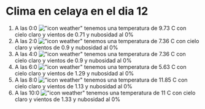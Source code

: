 # Clima en celaya en el dia 12

1. A las 0:0 !["icon weather"](http://openweathermap.org/img/w/01n.png) tenemos una temperatura de 9.73 C con cielo claro y  vientos de 0.71 y nubosidad al 0%
1. A las 2:0 !["icon weather"](http://openweathermap.org/img/w/01n.png) tenemos una temperatura de 7.36 C con cielo claro y  vientos de 0.9 y nubosidad al 0%
1. A las 4:0 !["icon weather"](http://openweathermap.org/img/w/01n.png) tenemos una temperatura de 7.36 C con cielo claro y  vientos de 0.9 y nubosidad al 0%
1. A las 6:0 !["icon weather"](http://openweathermap.org/img/w/01n.png) tenemos una temperatura de 5.63 C con cielo claro y  vientos de 1.29 y nubosidad al 0%
1. A las 8:0 !["icon weather"](http://openweathermap.org/img/w/01d.png) tenemos una temperatura de 11.85 C con cielo claro y  vientos de 1.13 y nubosidad al 0%
1. A las 10:0 !["icon weather"](http://openweathermap.org/img/w/01d.png) tenemos una temperatura de 11 C con cielo claro y  vientos de 1.33 y nubosidad al 0%
